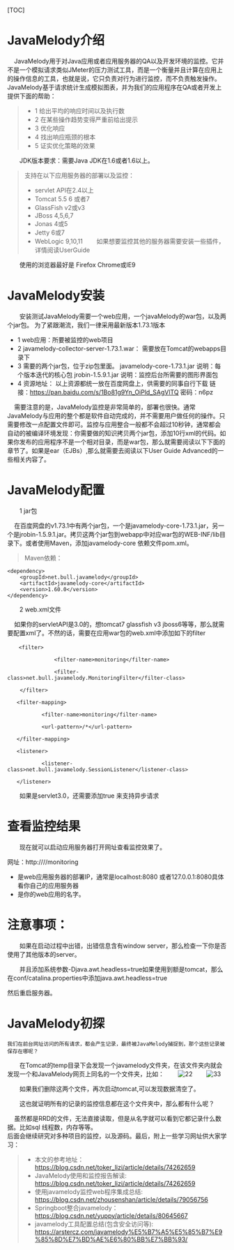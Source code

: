 [TOC]
# JavaMelody介绍
&nbsp;&nbsp;&nbsp;&nbsp;JavaMelody用于对Java应用或者应用服务器的QA以及开发环境的监控。它并不是一个模拟请求类似JMeter的压力测试工具，而是一个衡量并且计算在应用上的操作信息的工具，也就是说，它只负责对行为进行监控，而不负责触发操作。JavaMelody基于请求统计生成模拟图表，并为我们的应用程序在QA或者开发上提供下面的帮助：
> - 1 给出平均的响应时间以及执行数
> - 2 在某些操作趋势变得严重前给出提示
> - 3 优化响应
> - 4 找出响应瓶颈的根本
> - 5 证实优化策略的效果
 
　　JDK版本要求：需要Java JDK在1.6或者1.6以上。
 
> 支持在以下应用服务器的部署以及监控：
> - servlet API在2.4以上
> - Tomcat 5.5 6 或者7
> - GlassFish v2或v3
> - JBoss 4,5,6,7
> - Jonas 4或5
> - Jetty 6或7
> - WebLogic 9,10,11
　　如果想要监控其他的服务器需要安装一些插件，详情阅读UserGuide
 
　　使用的浏览器最好是 Firefox Chrome或IE9
# JavaMelody安装
 
　　安装测试JavaMelody需要一个web应用，一个javaMelody的war包，以及两个jar包。
    为了紧跟潮流，我们一律采用最新版本1.73.1版本
 
- 1 web应用：所要被监控的web项目
- 2 javamelody-collector-server-1.73.1.war：
        需要放在Tomcat的webapps目录下
- 3 需要的两个jar包，位于zip包里面。
    javamelody-core-1.73.1.jar          说明：每个版本迭代的核心包
    jrobin-1.5.9.1.jar                  说明：监控后台所需要的图形界面包
- 4 资源地址：
    以上资源都统一放在百度网盘上，供需要的同事自行下载
        链接：https://pan.baidu.com/s/1Bo81g9Yn_OiPld_SAgVlTQ 密码：n6pz
 
&nbsp;&nbsp;&nbsp;&nbsp;需要注意的是，JavaMelody监控是非常简单的，部署也很快。通常JavaMelody与应用的整个都是软件自动完成的，并不需要用户做任何的操作。只需要修改一点配置文件即可。监控与应用整合一般都不会超过10秒钟，通常都会自动的被编译环境发现：你需要做的知识拷贝两个jar包，添加10行xml的代码。如果你发布的应用程序不是一个相对目录，而是war包，那么就需要阅读以下下面的章节了。如果是ear（EJBs）,那么就需要去阅读以下User Guide Advanced的一些相关内容了。
 
# JavaMelody配置
　　1 jar包

&nbsp;&nbsp;&nbsp;&nbsp;在百度网盘的v1.73.1中有两个jar包，一个是javamelody-core-1.73.1.jar，另一个是jrobin-1.5.9.1.jar。拷贝这两个jar包到webapp中对应war包的WEB-INF/lib目录下。或者使用Maven，添加javamelody-core 依赖文件pom.xml。
> Maven依赖：
```
<dependency>
    <groupId>net.bull.javamelody</groupId>
    <artifactId>javamelody-core</artifactId>
    <version>1.60.0</version>
</dependency>
```

　　2 web.xml文件

&nbsp;&nbsp;&nbsp;&nbsp;如果你的servletAPI是3.0的，想tomcat7 glassfish v3 jboss6等等，那么就需要配置xml了。不然的话，需要在应用war包的web.xml中添加如下的filter
```
　  <filter>
 
               <filter-name>monitoring</filter-name>
 
               <filter-class>net.bull.javamelody.MonitoringFilter</filter-class>
 
    </filter>
 
   <filter-mapping>
 
           <filter-name>monitoring</filter-name>
 
           <url-pattern>/*</url-pattern>
 
   </filter-mapping>
 
   <listener>
 
           <listener-class>net.bull.javamelody.SessionListener</listener-class>
 
   </listener> 
```
 

　　如果是servlet3.0，还需要添加<async-supported>true</async-supported> 来支持异步请求

 

# 查看监控结果
 

　　现在就可以启动应用服务器打开网址查看监控效果了。

网址：http://<host>/<context>/monitoring

* <host>是web应用服务器的部署IP，通常是localhost:8080 或者127.0.0.1:8080具体看你自己的应用服务器
* <context>是你的web应用的名字。

# 注意事项：

　　如果在启动过程中出错，出错信息含有window server，那么检查一下你是否使用了其他版本的server。

　　并且添加系统参数-Djava.awt.headless=true如果使用到额是tomcat，那么在conf/catalina.properties中添加java.awt.headless=true

然后重启服务器。

# JavaMelody初探
    
    我们在前台网址访问的所有请求，都会产生记录，最终被JavaMelody捕捉到，那个这些记录被保存在哪呢？
    
　　在Tomcat的temp目录下会发现一个javamelody文件夹，在该文件夹内就会发现一个和JavaMelody网页上同名的一个文件夹，比如：
　　![22](https://note.youdao.com/yws/public/resource/3135f4ced8cd7e14b0505e81d841e04a/9E4030E43DBF439DAC6FA8283DE8353B?ynotemdtimestamp=1533863135223)
　　![33](https://note.youdao.com/yws/public/resource/3135f4ced8cd7e14b0505e81d841e04a/D40F154ADAC149E3BF6D319F62918F1F?ynotemdtimestamp=1533863135223)

　　如果我们删除这两个文件，再次启动tomcat,可以发现数据清空了。

　　这也就证明所有的记录的监控信息都在这个文件夹中，那么都有什么呢？

&nbsp;&nbsp;&nbsp;&nbsp;虽然都是RRD的文件，无法直接读取，但是从名字就可以看到它都记录什么数据。比如sql 线程数，内存等等。</br>
后面会继续研究对多种项目的监控，以及源码。最后，附上一些学习网址供大家学习：
> - 本文的参考地址：</br>
https://blog.csdn.net/toker_lizi/article/details/74262659
> - JavaMelody使用和监控报告解读:</br>
https://blog.csdn.net/toker_lizi/article/details/74262659
> - 使用javamelody监控web程序集成总结:</br>
https://blog.csdn.net/zhousenshan/article/details/79056756
> - Springboot整合javamelody：</br>
https://blog.csdn.net/yuppy/article/details/80645667
> - javamelody工具配置总结(包含安全访问等):</br>
https://arstercz.com/javamelody%E5%B7%A5%E5%85%B7%E9%85%8D%E7%BD%AE%E6%80%BB%E7%BB%93/
            
[^1]: 注：本文档仅限内部流传，请勿外传！       